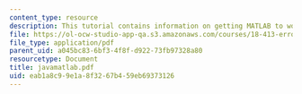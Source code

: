 ```yaml
---
content_type: resource
description: This tutorial contains information on getting MATLAB to work with Java.
file: https://ol-ocw-studio-app-qa.s3.amazonaws.com/courses/18-413-error-correcting-codes-laboratory-spring-2004/eab1a8c99e1a8f3267b459eb69373126_javamatlab.pdf
file_type: application/pdf
parent_uid: a045bc83-6bf3-4f8f-d922-73fb97328a80
resourcetype: Document
title: javamatlab.pdf
uid: eab1a8c9-9e1a-8f32-67b4-59eb69373126
---
```

